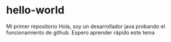 # hello-world
Mi primer repositorio
Hola, soy un desarrollador java probando el funcionamiento de github.
Espero aprender rápido este tema
